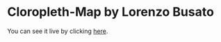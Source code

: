# Cloropleth-Map by Lorenzo Busato
You can see it live by clicking [here](https://lolobusato.github.io/Cloropleth-Map/).
